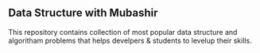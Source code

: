 ## Data Structure with Mubashir

<p> This repository contains collection of most popular data structure and algoritham problems
that helps develpers & students to levelup their skills. </p>